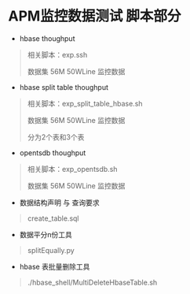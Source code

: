 # APM监控数据测试 脚本部分
* hbase thoughput 
> 相关脚本：exp.ssh
> <p>数据集 56M 50WLine 监控数据</p>

* hbase split table thoughput
> <p>相关脚本：exp_split_table_hbase.sh</p>
> <p>数据集 56M 50WLine 监控数据</p>
> <p>分为2个表和3个表</p>

* opentsdb thoughput
> <p>相关脚本：exp_opentsdb.sh</p>
> <p>数据集 56M 50WLine 监控数据</p>

* 数据结构声明 与 查询要求
> <p>create_table.sql</p>

* 数据平分n份工具
> <p>splitEqually.py</p>

* hbase 表批量删除工具
> <p>./hbase_shell/MultiDeleteHbaseTable.sh</p>

